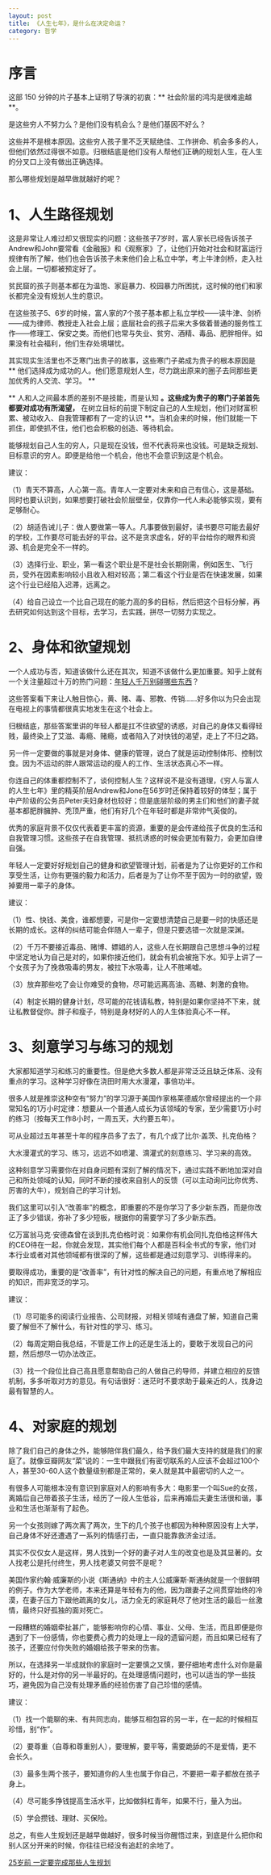 ```yaml
---
layout: post
title: 《人生七年》，是什么在决定命运？
category: 哲学
---
```


# 序言
这部 150 分钟的片子基本上证明了导演的初衷：** 社会阶层的鸿沟是很难逾越 **。

是这些穷人不努力么？是他们没有机会么？是他们基因不好么？

这些并不是根本原因。这些穷人孩子里不乏天赋绝佳、工作拼命、机会多多的人，但他们依然过得很不如意。归根结底是他们没有人帮他们正确的规划人生，在人生的分叉口上没有做出正确选择。

那么哪些规划是越早做就越好的呢？
# 1、人生路径规划
这是非常让人难过却又很现实的问题：这些孩子7岁时，富人家长已经告诉孩子Andrew和John要常看《金融报》和《观察家》了，让他们开始对社会和财富运行规律有所了解，他们也会告诉孩子未来他们会上私立中学，考上牛津剑桥，走入社会上层。一切都被预定好了。

贫民窟的孩子则基本都在为温饱、家庭暴力、校园暴力所困扰，这时候的他们和家长都完全没有规划人生的意识。

在这些孩子5、6岁的时候，富人家的7个孩子基本都上私立学校——读牛津、剑桥——成为律师、教授走入社会上层；底层社会的孩子后来大多做着普通的服务性工作——修理工、保安之类。而他们也常与失业、贫穷、酒精、毒品、肥胖相伴。如果没有社会福利，他们生存处境堪忧。

其实现实生活里也不乏寒门出贵子的故事，这些寒门子弟成为贵子的根本原因是** 他们选择成为成功的人。他们愿意规划人生，尽力跳出原来的圈子去同那些更加优秀的人交流、学习。 **

** 人和人之间最本质的差别不是技能，而是认知 **。这些成为贵子的寒门子弟首先都要对成功有所渴望，** 在树立目标的前提下制定自己的人生规划，他们对财富积累、被动收入、自我管理都有了一定的认识 **。当机会来的时候，他们就能一下抓住，即使抓不住，他们也会积极的创造、等待机会。

能够规划自己人生的穷人，只是现在没钱，但不代表将来也没钱。可是缺乏规划、目标意识的穷人。即便是给他一个机会，他也不会意识到这是个机会。

建议：

（1）青天不算高，人心第一高。青年人一定要对未来和自己有信心，这是基础。同时也要认识到，如果想要打破社会阶层壁垒，仅靠你一代人未必能够实现，要有足够耐心。

（2）胡适告诫儿子：做人要做第一等人。凡事要做到最好，读书要尽可能去最好的学校，工作要尽可能去好的平台。这不是贪求虚名，好的平台给你的眼界和资源、机会是完全不一样的。

（3）选择行业、职业，第一看这个职业是不是社会长期刚需，例如医生、飞行员，受外在因素影响较小且收入相对较高；第二看这个行业是否在快速发展，如果这个行业已经陷入迟滞，远离之。

（4）给自己设立一个比自己现在的能力高的多的目标，然后把这个目标分解，再去研究如何达到这个目标，去学习，去实践，拼尽一切努力实现之。
# 2、身体和欲望规划
一个人成功与否，知道该做什么还在其次，知道不该做什么更加重要。知乎上就有一个关注量超过十万的热门问题：[年轻人千万别碰哪些东西](https://www.zhihu.com/question/39004511)？

这些答案看下来让人触目惊心，黄、赌、毒、邪教、传销……好多你以为只会出现在电视上的事情都很真实地发生在这个社会上。

归根结底，那些答案里讲的年轻人都是扛不住欲望的诱惑，对自己的身体又看得轻贱，最终染上了艾滋、毒瘾、赌瘾，或者陷入了对快钱的渴望，走上了不归之路。

另一件一定要做的事就是对身体、健康的管理，说白了就是运动控制体形、控制饮食。因为不运动的胖人跟常运动的瘦人的工作、生活状态真心不一样。

你连自己的体重都控制不了，谈何控制人生？这样说不是没有道理，《穷人与富人的人生七年》里的精英阶层Andrew和Jone在56岁时还保持着较好的体型；属于中产阶级的公务员Peter夫妇身材也较好；但是底层阶级的男主们和他们的妻子就基本都肥胖臃肿、秃顶严重，他们有好几个在年轻时都是非常帅气英俊的。

优秀的家庭背景不仅仅代表着更丰富的资源，重要的是会传递给孩子优良的生活和自我管理习惯。这些孩子在自我管理、抵抗诱惑的时候会更加有毅力，会更加自律自强。

年轻人一定要好好规划自己的健身和欲望管理计划，前者是为了让你更好的工作和享受生活，让你有更强的毅力和活力，后者是为了让你不至于因为一时的欲望，毁掉要用一辈子的身体。

建议：

（1）性、快钱、美食，谁都想要，可是你一定要想清楚自己是要一时的快感还是长期的成长。这样的纠结可能会伴随人一辈子，但是只要选错一次就是深渊。

（2）千万不要接近毒品、赌博、嫖娼的人，这些人在长期跟自己思想斗争的过程中坚定地认为自己是对的，如果你接近他们，就会有机会被拖下水。知乎上讲了一个女孩子为了挽救吸毒的男友，被拉下水吸毒，让人不胜唏嘘。

（3）放弃那些吃了会让你难受的食物，尽可能远离高油、高糖、刺激的食物。

（4）制定长期的健身计划，尽可能的花钱请私教，特别是如果你坚持不下来，就让私教督促你。胖子和瘦子，特别是身材好的人的人生体验真心不一样。

# 3、刻意学习与练习的规划
大家都知道学习和练习的重要性。但是绝大多数人都是非常泛泛且缺乏体系、没有重点的学习。这种学习好像在浇田时用大水漫灌，事倍功半。

很多人就是推崇这种空有“努力”的学习源于美国作家格莱德威尔曾经提出的一个非常知名的1万小时定律：想要从一个普通人成长为该领域的专家，至少需要1万小时的练习（按每天工作8小时，一周五天，大约要五年）。

可从业超过五年甚至十年的程序员多了去了，有几个成了比尔·盖茨、扎克伯格？

大水漫灌式的学习、练习，远远不如喷灌、滴灌式的刻意练习、学习来的高效。

这种刻意学习需要你在对自身问题有深刻了解的情况下，通过实践不断地加深对自己和所处领域的认知，同时不断的接收来自别人的反馈（可以主动询问比你优秀、厉害的大牛），规划自己的学习计划。

我们这里可以引入“改善率”的概念，即重要的不是你学习了多少新东西，而是你改正了多少错误，弥补了多少短板，根据你的需要学习了多少新东西。

亿万富翁马克·安德森曾在谈到扎克伯格时说：如果你有机会同扎克伯格这样伟大的CEO待在一起，你就会发现，其实他们每个人都是百科全书式的专家，他们对本行业或者对其他领域都有很深的了解，这些都是通过刻意学习、训练得来的。

要取得成功，重要的是“改善率”，有针对性的解决自己的问题，有重点地了解相应的知识，而非宽泛的学习。

建议：

（1）尽可能多的阅读行业报告、公司财报，对相关领域有通盘了解，知道自己需要了解但不了解什么，有针对性的学习、练习。

（2）每周定期自我总结，不管是工作上的还是生活上的，要敢于发现自己的问题，然后想尽一切办法改正。

（3）找一个段位比自己高且愿意帮助自己的人做自己的导师，并建立相应的反馈机制，多多听取对方的意见。有句话很好：迷茫时不要求助于最亲近的人，找身边最有智慧的人。

# 4、对家庭的规划
除了我们自己的身体之外，能够陪伴我们最久，给予我们最大支持的就是我们的家庭了。就像豆瓣网友“菜”说的：一生中跟我们有密切联系的人应该不会超过100个人，甚至30-60人这个数量级别都是正常的，亲人就是其中最密切的人之一。

有很多人可能根本没有意识到家庭对人的影响有多大：电影里一个叫Sue的女孩，离婚后自己带着孩子生活，经历了一段人生低谷，后来再婚后夫妻生活很和谐，事业和生活也渐渐有了起色。

另一个女孩则嫁了两次离了两次，生下的几个孩子也都因为种种原因没有上大学，自己身体不好还遭遇了一系列的情感打击，一直只能靠救济金过活。

其实不仅仅女人是这样，男人找到一个好的妻子对人生的改变也是及其显著的。女人找老公是托付终生，男人找老婆又何尝不是呢？

美国作家约翰·威廉斯的小说《斯通纳》中的主人公威廉斯·斯通纳就是一个很鲜明的例子。作为大学老师，本来还算是年轻有为的他，因为跟妻子之间贯穿始终的冷漠，在妻子压力下跟他疏离的女儿，活力全无的家庭耗尽了他对生活的最后一丝激情，最终只好孤独的面对死亡。

一段糟糕的婚姻牵扯甚广，能够影响你的心情、事业、父母、生活，而且即便是你遇到了下一份感情，你也要费心费力的处理上一段的遗留问题，而且如果已经有了孩子，还要应付你失败的婚姻给孩子带来的伤害。

所以，在选择另一半成就你的家庭时一定要慎之又慎，要仔细地考虑什么对你是最好的，什么是对你的另一半最好的。在处理感情问题时，也可以适当的学一些技巧，避免因为自己没有处理矛盾的经验伤害了自己珍惜的感情。

建议：

（1）找一个能聊的来、有共同志向，能够互相包容的另一半，在一起的时候相互珍惜，别“作”。

（2）要尊重（自尊和尊重别人），要理解，要平等，需要跪舔的不是爱情，更不会长久。

（3）最多生两个孩子，要知道你的人生也属于你自己，不要把一辈子都放在孩子身上。

（4）尽可能多挣钱提高生活水平，比如做斜杠青年，如果不行，量入为出。

（5）学会攒钱、理财、买保险。

总之，有些人生规划还是越早做越好，很多时候当你醒悟过来，到底是什么把你和别人区分开来的时候，你往往已经没有追赶的余地了。

[25岁前 一定要完成那些人生规划](https://zhuanlan.zhihu.com/p/39949648)